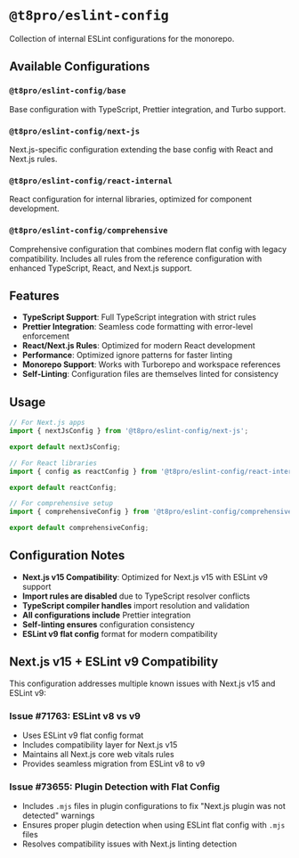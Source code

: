 # `@t8pro/eslint-config`

Collection of internal ESLint configurations for the monorepo.

## Available Configurations

### `@t8pro/eslint-config/base`

Base configuration with TypeScript, Prettier integration, and Turbo support.

### `@t8pro/eslint-config/next-js`

Next.js-specific configuration extending the base config with React and Next.js rules.

### `@t8pro/eslint-config/react-internal`

React configuration for internal libraries, optimized for component development.

### `@t8pro/eslint-config/comprehensive`

Comprehensive configuration that combines modern flat config with legacy compatibility. Includes all rules from the reference configuration with enhanced TypeScript, React, and Next.js support.

## Features

- **TypeScript Support**: Full TypeScript integration with strict rules
- **Prettier Integration**: Seamless code formatting with error-level enforcement
- **React/Next.js Rules**: Optimized for modern React development
- **Performance**: Optimized ignore patterns for faster linting
- **Monorepo Support**: Works with Turborepo and workspace references
- **Self-Linting**: Configuration files are themselves linted for consistency

## Usage

```javascript
// For Next.js apps
import { nextJsConfig } from '@t8pro/eslint-config/next-js';

export default nextJsConfig;

// For React libraries
import { config as reactConfig } from '@t8pro/eslint-config/react-internal';

export default reactConfig;

// For comprehensive setup
import { comprehensiveConfig } from '@t8pro/eslint-config/comprehensive';

export default comprehensiveConfig;
```

## Configuration Notes

- **Next.js v15 Compatibility**: Optimized for Next.js v15 with ESLint v9 support
- **Import rules are disabled** due to TypeScript resolver conflicts
- **TypeScript compiler handles** import resolution and validation
- **All configurations include** Prettier integration
- **Self-linting ensures** configuration consistency
- **ESLint v9 flat config** format for modern compatibility

## Next.js v15 + ESLint v9 Compatibility

This configuration addresses multiple known issues with Next.js v15 and ESLint v9:

### Issue #71763: ESLint v8 vs v9

- Uses ESLint v9 flat config format
- Includes compatibility layer for Next.js v15
- Maintains all Next.js core web vitals rules
- Provides seamless migration from ESLint v8 to v9

### Issue #73655: Plugin Detection with Flat Config

- Includes `.mjs` files in plugin configurations to fix "Next.js plugin was not detected" warnings
- Ensures proper plugin detection when using ESLint flat config with `.mjs` files
- Resolves compatibility issues with Next.js linting detection
